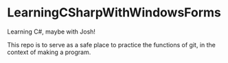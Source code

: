 # LearningCSharpWithWindowsForms
Learning C#, maybe with Josh!

This repo is to serve as a safe place to practice the functions of git, in the context of making a program.
